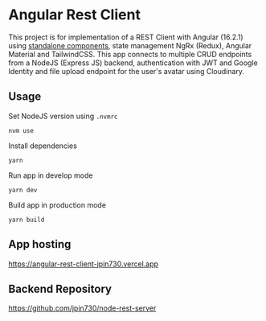 # Angular Rest Client

This project is for implementation of a REST Client with Angular (16.2.1) using [standalone components](https://angular.io/guide/standalone-components), state management NgRx (Redux), Angular Material and TailwindCSS. This app connects to multiple CRUD endpoints from a NodeJS (Express JS) backend, authentication with JWT and Google Identity and file upload endpoint for the user's avatar using Cloudinary.

## Usage

Set NodeJS version using `.nvmrc`

```
nvm use
```

Install dependencies

```
yarn
```

Run app in develop mode

```
yarn dev
```

Build app in production mode

```
yarn build
```

## App hosting

https://angular-rest-client-jpin730.vercel.app

## Backend Repository

https://github.com/jpin730/node-rest-server
